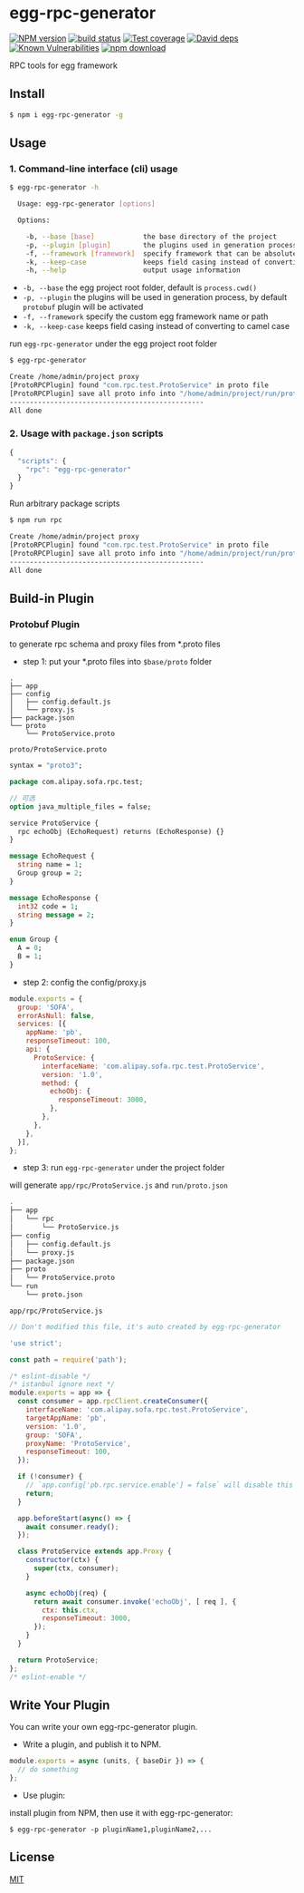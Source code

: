 # egg-rpc-generator

[![NPM version][npm-image]][npm-url]
[![build status][travis-image]][travis-url]
[![Test coverage][codecov-image]][codecov-url]
[![David deps][david-image]][david-url]
[![Known Vulnerabilities][snyk-image]][snyk-url]
[![npm download][download-image]][download-url]

[npm-image]: https://img.shields.io/npm/v/egg-rpc-generator.svg?style=flat-square
[npm-url]: https://npmjs.org/package/egg-rpc-generator
[travis-image]: https://img.shields.io/travis/eggjs/egg-rpc-generator.svg?style=flat-square
[travis-url]: https://travis-ci.org/eggjs/egg-rpc-generator
[codecov-image]: https://img.shields.io/codecov/c/github/eggjs/egg-rpc-generator.svg?style=flat-square
[codecov-url]: https://codecov.io/github/eggjs/egg-rpc-generator?branch=master
[david-image]: https://img.shields.io/david/eggjs/egg-rpc-generator.svg?style=flat-square
[david-url]: https://david-dm.org/eggjs/egg-rpc-generator
[snyk-image]: https://snyk.io/test/npm/egg-rpc-generator/badge.svg?style=flat-square
[snyk-url]: https://snyk.io/test/npm/egg-rpc-generator
[download-image]: https://img.shields.io/npm/dm/egg-rpc-generator.svg?style=flat-square
[download-url]: https://npmjs.org/package/egg-rpc-generator

RPC tools for egg framework

## Install

```bash
$ npm i egg-rpc-generator -g
```

## Usage

### 1. Command-line interface (cli) usage

```bash
$ egg-rpc-generator -h

  Usage: egg-rpc-generator [options]

  Options:

    -b, --base [base]            the base directory of the project
    -p, --plugin [plugin]        the plugins used in generation process
    -f, --framework [framework]  specify framework that can be absolute path or npm package
    -k, --keep-case              keeps field casing instead of converting to camel case
    -h, --help                   output usage information
```

- `-b, --base` the egg project root folder, default is `process.cwd()`
- `-p, --plugin` the plugins will be used in generation process, by default `protobuf` plugin will be activated
- `-f, --framework` specify the custom egg framework name or path
- `-k, --keep-case` keeps field casing instead of converting to camel case


run `egg-rpc-generator` under the egg project root folder

```bash
$ egg-rpc-generator

Create /home/admin/project proxy
[ProtoRPCPlugin] found "com.rpc.test.ProtoService" in proto file
[ProtoRPCPlugin] save all proto info into "/home/admin/project/run/proto.json"
------------------------------------------------
All done
```

### 2. Usage with `package.json` scripts

```js
{
  "scripts": {
    "rpc": "egg-rpc-generator"
  }
}
```

Run arbitrary package scripts

```bash
$ npm run rpc

Create /home/admin/project proxy
[ProtoRPCPlugin] found "com.rpc.test.ProtoService" in proto file
[ProtoRPCPlugin] save all proto info into "/home/admin/project/run/proto.json"
------------------------------------------------
All done
```

## Build-in Plugin

### Protobuf Plugin
to generate rpc schema and proxy files from *.proto files

- step 1: put your *.proto files into `$base/proto` folder

```
.
├── app
├── config
│   ├── config.default.js
│   └── proxy.js
├── package.json
└── proto
    └── ProtoService.proto
```

`proto/ProtoService.proto`

```proto
syntax = "proto3";

package com.alipay.sofa.rpc.test;

// 可选
option java_multiple_files = false;

service ProtoService {
  rpc echoObj (EchoRequest) returns (EchoResponse) {}
}

message EchoRequest {
  string name = 1;
  Group group = 2;
}

message EchoResponse {
  int32 code = 1;
  string message = 2;
}

enum Group {
  A = 0;
  B = 1;
}
```

- step 2: config the config/proxy.js

```js
module.exports = {
  group: 'SOFA',
  errorAsNull: false,
  services: [{
    appName: 'pb',
    responseTimeout: 100,
    api: {
      ProtoService: {
        interfaceName: 'com.alipay.sofa.rpc.test.ProtoService',
        version: '1.0',
        method: {
          echoObj: {
            responseTimeout: 3000,
          },
        },
      },
    },
  }],
};
```

- step 3: run `egg-rpc-generator` under the project folder

will generate `app/rpc/ProtoService.js` and `run/proto.json`
```bash
.
├── app
│   └── rpc
│       └── ProtoService.js
├── config
│   ├── config.default.js
│   └── proxy.js
├── package.json
├── proto
│   └── ProtoService.proto
└── run
    └── proto.json
```

`app/rpc/ProtoService.js`
```js
// Don't modified this file, it's auto created by egg-rpc-generator

'use strict';

const path = require('path');

/* eslint-disable */
/* istanbul ignore next */
module.exports = app => {
  const consumer = app.rpcClient.createConsumer({
    interfaceName: 'com.alipay.sofa.rpc.test.ProtoService',
    targetAppName: 'pb',
    version: '1.0',
    group: 'SOFA',
    proxyName: 'ProtoService',
    responseTimeout: 100,
  });

  if (!consumer) {
    // `app.config['pb.rpc.service.enable'] = false` will disable this consumer
    return;
  }

  app.beforeStart(async() => {
    await consumer.ready();
  });

  class ProtoService extends app.Proxy {
    constructor(ctx) {
      super(ctx, consumer);
    }

    async echoObj(req) {
      return await consumer.invoke('echoObj', [ req ], {
        ctx: this.ctx,
        responseTimeout: 3000,
      });
    }
  }

  return ProtoService;
};
/* eslint-enable */
```



## Write Your Plugin

You can write your own egg-rpc-generator plugin.

- Write a plugin, and publish it to NPM.

```js
module.exports = async (units, { baseDir }) => {
  // do something
};
```

- Use plugin:

install plugin from NPM, then use it with egg-rpc-generator:

```
$ egg-rpc-generator -p pluginName1,pluginName2,...
```

## License

[MIT](LICENSE)
